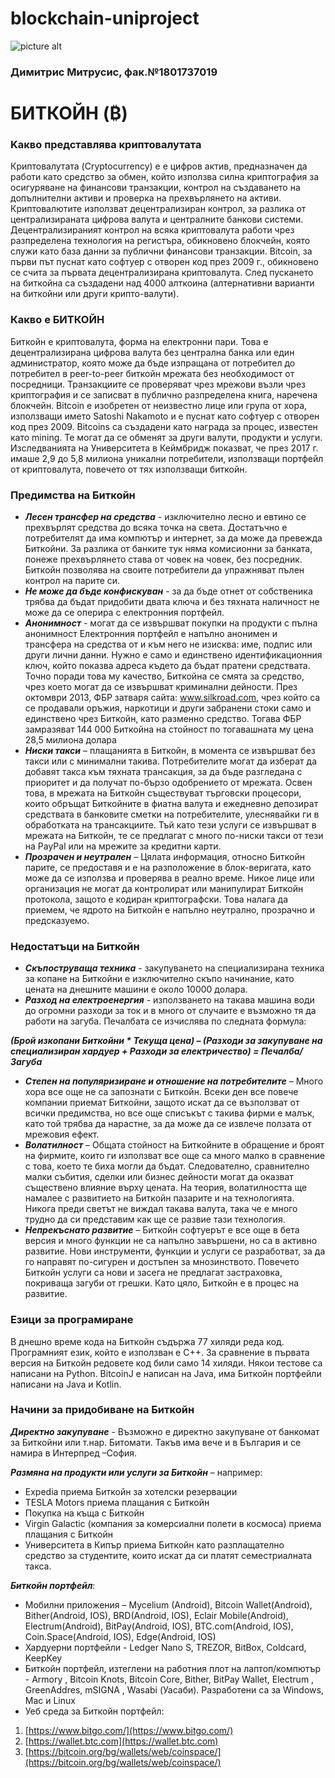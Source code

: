 # blockchain-uniproject
![picture alt](https://upload.wikimedia.org/wikipedia/commons/c/c5/Bitcoin_logo.svg)

### Димитрис Митрусис, фак.№1801737019

# **БИТКОЙН (₿)**

### **Kaкво представлява криптовалутата**
Криптовалутата (Cryptocurrency) е  е цифров актив, предназначен да работи като средство за обмен, който използва силна криптография за осигуряване на финансови транзакции, контрол на създаването на допълнителни активи и проверка на прехвърлянето на активи. Криптовалютите използват децентрализиран контрол, за разлика от централизираната цифрова валута и централните банкови системи.
Децентрализираният контрол на всяка криптовалута работи чрез разпределена технология на регистъра, обикновено блокчейн, която служи като база данни за публични финансови транзакции.
Bitcoin, за първи път пуснат като софтуер с отворен код през 2009 г., обикновено се счита за първата децентрализирана криптовалута. След пускането на биткойна са създадени над 4000 алткоина (алтернативни варианти на биткойни или други крипто-валути).

### **Какво е БИТКОЙН**
 Биткойн е криптовалута, форма на електронни пари. Това е децентрализирана цифрова валута без централна банка или един администратор, която може да бъде изпращана от потребител до потребител в peer-to-peer биткойн мрежата без необходимост от посредници.
 Транзакциите се проверяват чрез мрежови възли чрез криптография и се записват в публично разпределена книга, наречена блокчейн. Bitcoin е изобретен от неизвестно лице или група от хора, използващи името Satoshi Nakamoto и е пуснат като софтуер с отворен код през 2009. Bitcoins са създадени като награда за процес, известен като mining. Те могат да се обменят за други валути, продукти и услуги. Изследванията на Университета в Кеймбридж показват, че през 2017 г. имаше 2,9 до 5,8 милиона уникални потребители, използващи портфейл от криптовалута, повечето от тях използващи биткойн.

### **Предимства на Биткойн**

-	**_Лесен трансфер на средства_** - изключително лесно и евтино се прехвърлят средства до всяка точка на света. Достатъчно е потребителят да има компютър и интернет, за да може да превежда Биткойни. За разлика от банките тук няма комисионни за банката, понеже прехвърлянето става от човек на човек, без посредник. Биткойн позволява на своите потребители да упражняват пълен контрол на парите си.
-	**_Не може да бъде конфискуван_**  - за да бъде отнет от собственика трябва да бъдат придобити двата ключа и без тяхната наличност не може да се оперира с електронния портфейл.
-	**_Анонимност_**  - могат да се извършват покупки на продукти с пълна анонимност Електронния портфейл е напълно анонимен и трансфера на средства от и към него не изисква: име, подпис или други лични данни. Нужно е само и единствено идентификационния ключ, който показва адреса където да бъдат пратени средствата. Точно поради това му качество, Биткойна се смята за средство, чрез което могат да се извършват криминални дейности. През октомври 2013, ФБР затваря сайта: www.silkroad.com, чрез който са се продавали оръжия, наркотици и други забранени стоки само и единствено чрез Биткойн, като разменно средство. Тогава ФБР замразяват 144 000 Биткойна на стойност по тогавашната му цена 28,5 милиона долара 
-	**_Ниски такси_** – плащанията в Биткойн, в момента се извършват без такси или с минимални такива. Потребителите могат да изберат да добавят такса към тяхната трансакция, за да бъде разгледана с приоритет и да получат по-бързо одобрението от мрежата. Освен това, в мрежата на Биткойн съществуват търговски процесори, които обръщат Биткойните в фиатна валута и ежедневно депозират средствата в банковите сметки на потребителите, улеснявайки ги в обработката на трансакциите. Тъй като тези услуги се извършват в мрежата на Биткойн, те се предлагат с много по-ниски такси от тези на PayPal или на мрежите за кредитни карти.
-	**_Прозрачен и неутрален_** – Цялата информация, относно Биткойн парите, се предоставя и е на разположение в блок-веригата, като може да се използва и проверява в реално време. Никое лице или организация не могат да контролират или манипулират Биткойн протокола, защото е кодиран криптографски. Това налага да приемем, че ядрото на Биткойн е напълно неутрално, прозрачно и предсказуемо.

### **Недостатъци на Биткойн**

-	**_Скъпоструваща техника_** - закупуването на специализирана техника за копане на Биткойни е изключително скъпо начинание, като цената на днешните машини е около 10000 долара. 
-	**_Разход на електроенергия_** - използването на такава машина води до огромни разходи за ток и в много от случаите е възможно тя да работи на загуба. Печалбата се изчислява по следната формула:
 
**_(Брой изкопани Биткойни * Текуща цена) – (Разходи за закупуване на специализиран хардуер + Разходи за електричество) = Печалба/Загуба_**

-	**_Степен на популяризиране и отношение на потребителите_** – Много хора все още не са запознати с Биткойн. Всеки ден все повече компании приемат Биткойни, защото искат да се възползват от всички предимства, но все още списъкът с такива фирми е малък, като той трябва да нарастне, за да може да се извлече ползата от мрежовия ефект.
-	**_Волатилност_** – Общата стойност на Биткойните в обращение и броят на фирмите, които ги използват все още са много малко в сравнение с това, което те биха могли да бъдат. Следователно, сравнително малки събития, сделки или бизнес дейности могат да оказват съществено влияние върху цената. На теория, волатилността ще намалее с развитието на Биткойн пазарите и на технологията. Никога преди светът не виждал такава валута, така че е много трудно да си представим как ще се развие тази технология.
-	**_Непрекъснато развитие_** – Биткойн софтуерът е все още в бета версия и много функции не са напълно завършени, но са в активно развитие. Нови инструменти, функции и услуги се разработват, за да го направят по-сигурен и достъпен за мнозинството. Повечето Биткойн услуги са нови и засега не предлагат застраховка, покриваща загуби от грешки. Като цяло, Биткойн е в процес на развитие.
  
### **Езици за програмиране**

В днешно време кода на Биткойн съдържа 77 хиляди реда код. Програмният език, който е използван е C++. За сравнение в първата версия на Биткойн редовете код били само 14 хиляди.
Някои тестове са написани на Python. 
BitcoinJ е написан на Java, има Биткойн портфейли написани на Java и Kotlin.

### **Начини за придобиване на Биткойн**

**_Директно закупуване_** - Възможно е директно закупуване от банкомат за Биткойни или т.нар. Битомати. Такъв има вече и в България и се намира в Интерпред –София.

**_Размяна на продукти или услуги за Биткойн_** –  например:
*	Expedia приема Биткойн за хотелски резервации
*	TESLA Motors приема плащания с Биткойн
*	Покупка на  къща с Биткойн
*	Virgin Galactic (компания за комерсиални полети в космоса) приема плащания с Биткойн
*	Университета в Кипър приема Биткойн като разплащателно средство за студентите, които искат да си платят семестриалната такса.

**_Биткойн портфейл_**:
-	Мобилни приложения – Mycelium (Android), Bitcoin Wallet(Android), Bither(Android, IOS), BRD(Android, IOS), Eclair Mobile(Android), Electrum(Android), BitPay(Android, IOS), BTC.com(Android, IOS), Coin.Space(Android, IOS), Edge(Android, IOS)
-	Хардуерни портфейли - Ledger Nano S, TREZOR, BitBox, Coldcard, KeepKey
-	Биткойн портфейл, изтеглени на работния плот на лаптоп/компютър - Armory , Bitcoin Knots, Bitcoin Core, Bither, BitPay Wallet, Electrum , GreenAddres, mSIGNA , Wasabi (Уасаби). Разработени са за Windows, Mac и Linux
-	Уеб среда за Биткойн портфейл:

1. [https://www.bitgo.com/](https://www.bitgo.com/)
2. [https://wallet.btc.com](https://wallet.btc.com)
3. [https://bitcoin.org/bg/wallets/web/coinspace/](https://bitcoin.org/bg/wallets/web/coinspace/)

